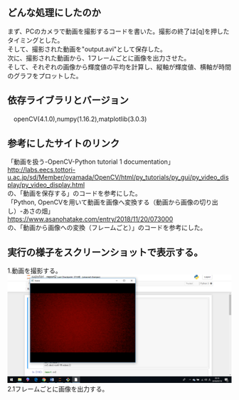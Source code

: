 どんな処理にしたのか
--------------
まず、PCのカメラで動画を撮影するコードを書いた。撮影の終了は[q]を押したタイミングとした。  
そして、撮影された動画を"output.avi"として保存した。  
次に、撮影された動画から、1フレームごとに画像を出力させた。  
そして、それぞれの画像から輝度値の平均を計算し、縦軸が輝度値、横軸が時間のグラフをプロットした。  
 
依存ライブラリとバージョン
-------------
 　openCV(4.1.0),numpy(1.16.2),matplotlib(3.0.3)
  
参考にしたサイトのリンク
-------------
 「動画を扱う-OpenCV-Python tutorial 1 documentation」  
 http://labs.eecs.tottori-u.ac.jp/sd/Member/oyamada/OpenCV/html/py_tutorials/py_gui/py_video_display/py_video_display.html  
 の、「動画を保存する」のコードを参考にした。  
 「Python, OpenCVを用いて動画を画像へ変換する（動画から画像の切り出し）-あさの畑」  
 https://www.asanohatake.com/entry/2018/11/20/073000  
 の、「動画から画像への変換（フレームごと）」のコードを参考にした。  

実行の様子をスクリーンショットで表示する。
-------------
1.動画を撮影する。  
![1-1](/1-1.png)
2.1フレームごとに画像を出力する。
